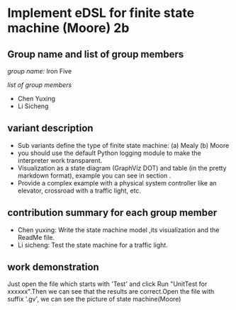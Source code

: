# Implement eDSL for finite state machine (Moore) 2b

## Group name and list of group members
*group name:* Iron Five 

*list of group members* 

+ Chen Yuxing
+ Li Sicheng

## variant description
- Sub variants define the type of finite state machine:
(a) Mealy
(b) Moore
- you should use the default Python logging module to make the interpreter work transparent.
- Visualization as a state diagram (GraphViz DOT) and table (in the pretty markdown format), example you can see in section .
- Provide a complex example with a physical system controller like an elevator, crossroad
with a traffic light, etc.

## contribution summary for each group member
- Chen yuxing: Write the state machine model ,its visualization and the ReadMe file. 
- Li sicheng: Test the state machine for a traffic light.

## work demonstration
Just open the file which starts with 'Test' and click Run "UnitTest for xxxxxx".Then we can see that the results are correct.Open the file with suffix '.gv', we can see the picture of state machine(Moore)